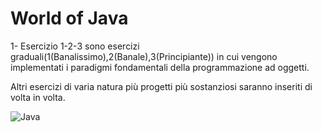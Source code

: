 ﻿# World of Java

1- Esercizio 1-2-3 sono esercizi graduali(1(Banalissimo),2(Banale),3(Principiante)) in cui vengono implementati i paradigmi fondamentali della programmazione ad oggetti.

Altri esercizi di varia natura più progetti più sostanziosi saranno inseriti di volta in volta.

![Java](https://user-images.githubusercontent.com/53294518/81448527-ca0d5680-917e-11ea-9fe9-c68cd6bca716.jpg)


